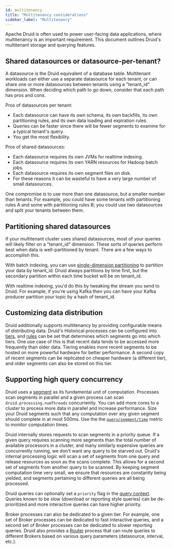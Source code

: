 ```yaml
---
id: multitenancy
title: "Multitenancy considerations"
sidebar_label: "Multitenancy"
---
```


<!--
  ~ Licensed to the Apache Software Foundation (ASF) under one
  ~ or more contributor license agreements.  See the NOTICE file
  ~ distributed with this work for additional information
  ~ regarding copyright ownership.  The ASF licenses this file
  ~ to you under the Apache License, Version 2.0 (the
  ~ "License"); you may not use this file except in compliance
  ~ with the License.  You may obtain a copy of the License at
  ~
  ~   http://www.apache.org/licenses/LICENSE-2.0
  ~
  ~ Unless required by applicable law or agreed to in writing,
  ~ software distributed under the License is distributed on an
  ~ "AS IS" BASIS, WITHOUT WARRANTIES OR CONDITIONS OF ANY
  ~ KIND, either express or implied.  See the License for the
  ~ specific language governing permissions and limitations
  ~ under the License.
  -->


Apache Druid is often used to power user-facing data applications, where multitenancy is an important requirement. This
document outlines Druid's multitenant storage and querying features.

## Shared datasources or datasource-per-tenant?

A datasource is the Druid equivalent of a database table. Multitenant workloads can either use a separate datasource
for each tenant, or can share one or more datasources between tenants using a "tenant_id" dimension. When deciding
which path to go down, consider that each path has pros and cons.

Pros of datasources per tenant:

- Each datasource can have its own schema, its own backfills, its own partitioning rules, and its own data loading
and expiration rules.
- Queries can be faster since there will be fewer segments to examine for a typical tenant's query.
- You get the most flexibility.

Pros of shared datasources:

- Each datasource requires its own JVMs for realtime indexing.
- Each datasource requires its own YARN resources for Hadoop batch jobs.
- Each datasource requires its own segment files on disk.
- For these reasons it can be wasteful to have a very large number of small datasources.

One compromise is to use more than one datasource, but a smaller number than tenants. For example, you could have some
tenants with partitioning rules A and some with partitioning rules B; you could use two datasources and split your
tenants between them.

## Partitioning shared datasources

If your multitenant cluster uses shared datasources, most of your queries will likely filter on a "tenant_id"
dimension. These sorts of queries perform best when data is well-partitioned by tenant. There are a few ways to
accomplish this.

With batch indexing, you can use [single-dimension partitioning](../ingestion/hadoop.md#single-dimension-range-partitioning)
to partition your data by tenant_id. Druid always partitions by time first, but the secondary partition within each
time bucket will be on tenant_id.

With realtime indexing, you'd do this by tweaking the stream you send to Druid. For example, if you're using Kafka then
you can have your Kafka producer partition your topic by a hash of tenant_id.

## Customizing data distribution

Druid additionally supports multitenancy by providing configurable means of distributing data. Druid's Historical processes
can be configured into [tiers](../operations/rule-configuration.md), and [rules](../operations/rule-configuration.md)
can be set that determines which segments go into which tiers. One use case of this is that recent data tends to be accessed
more frequently than older data. Tiering enables more recent segments to be hosted on more powerful hardware for better performance.
A second copy of recent segments can be replicated on cheaper hardware (a different tier), and older segments can also be
stored on this tier.

## Supporting high query concurrency

Druid uses a [segment](../design/segments.md) as its fundamental unit of computation. Processes scan segments in parallel and a given process can scan `druid.processing.numThreads` concurrently. You can add more cores to a cluster to process more data in parallel and increase performance. Size your Druid segments such that any computation over any given segment should complete in at most 500ms. Use the  the [`query/segment/time`](../operations/metrics.md#historical) metric to monitor computation times.

Druid internally stores requests to scan segments in a priority queue. If a given query requires scanning
more segments than the total number of available processors in a cluster, and many similarly expensive queries are concurrently
running, we don't want any query to be starved out. Druid's internal processing logic will scan a set of segments from one query and release resources as soon as the scans complete.
This allows for a second set of segments from another query to be scanned. By keeping segment computation time very small, we ensure
that resources are constantly being yielded, and segments pertaining to different queries are all being processed.

Druid queries can optionally set a `priority` flag in the [query context](../querying/query-context.md). Queries known to be
slow (download or reporting style queries) can be de-prioritized and more interactive queries can have higher priority.

Broker processes can also be dedicated to a given tier. For example, one set of Broker processes can be dedicated to fast interactive queries,
and a second set of Broker processes can be dedicated to slower reporting queries. Druid also provides a [Router](../design/router.md)
process that can route queries to different Brokers based on various query parameters (datasource, interval, etc.).
